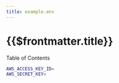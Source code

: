 ```yaml
---
title: example.env
---
```


# {{$frontmatter.title}}

<Version selectedVersion="next" />

<div class="toc-label">Table of Contents</div>

```bash
AWS_ACCESS_KEY_ID=
AWS_SECRET_KEY=
```
